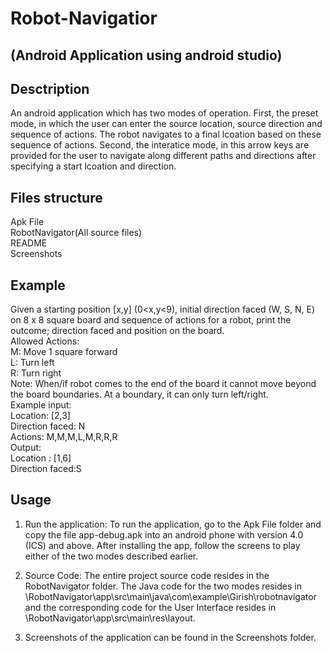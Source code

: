 # Robot-Navigatior
## (Android Application using android studio)

## Desctription
An android application which has two modes of operation. First, the preset mode, in which
the user can enter the source location, source direction and sequence of actions. The robot navigates
to a final lcoation based on these sequence of actions. Second, the interatice mode, in this arrow keys
are provided for the user to navigate along different paths and directions after specifying a start 
lcoation and direction.  

## Files structure
Apk File  
RobotNavigator(All source files)  
README  
Screenshots  


## Example
Given a starting position [x,y] (0<x,y<9), initial direction faced (W, S, N, E) on 8 x 8 
square board and sequence of actions for a robot, print the outcome; direction faced and position on
the board.  
Allowed Actions:   
M: Move 1 square forward  
L: Turn left  
R: Turn right  
Note: When/if robot comes to the end of the board it cannot move beyond the board boundaries. At a
boundary, it can only turn left/right.  
Example input:  
Location: [2,3]  
Direction faced: N  
Actions: M,M,M,L,M,R,R,R  
Output:  
Location : [1,6]  
Direction faced:S  

## Usage
1. Run the application: To run the application, go to the Apk File folder and copy the file app-debug.apk
into an android phone with version 4.0 (ICS) and above. After installing the app, follow the screens
to play either of the two modes described earlier.  

2. Source Code: The entire project source code resides in the RobotNavigator folder. The Java code for 
the two modes resides in \RobotNavigator\app\src\main\java\com\example\Girish\robotnavigator and the 
corresponding code for the User Interface resides in \RobotNavigator\app\src\main\res\layout.  

3. Screenshots of the application can be found in the Screenshots folder.  

